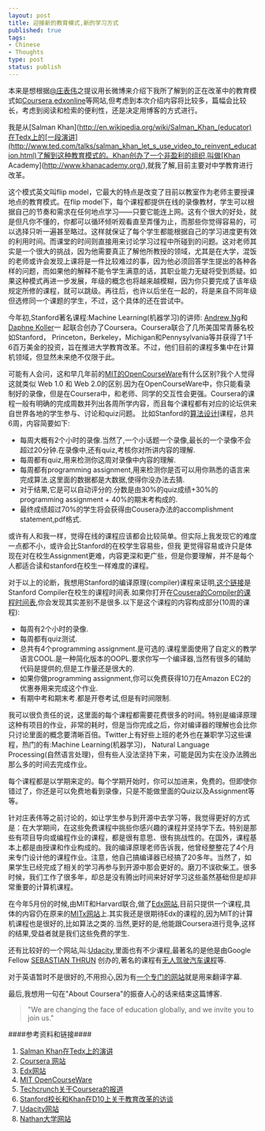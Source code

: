```yaml
--- 
layout: post
title: 迎接新的教育模式,新的学习方式
published: true
tags: 
- Chinese
- Thoughts
type: post
status: publish
---
```


本来是想根据[@庄表伟](http://www.weibo.com/zhuangbiaowei)之提议用长微博来介绍下我所了解到的正在改革中的教育模式如[Coursera](http://www.coursera.org),[edxonline](http://www.edxonline.org)等网站,但考虑到本次介绍内容将比较多，篇幅会比较长，考虑到阅读和检索的便利性，还是决定用博客的方式进行。

我是从[Salman Khan](http://en.wikipedia.org/wiki/Salman_Khan_(educator)在Tedx上的[一段演讲](http://www.ted.com/talks/salman_khan_let_s_use_video_to_reinvent_education.html)了解到这种教育模式的。Khan创办了一个非盈利的组织,叫做[Khan Academy](http://www.khanacademy.org/),就我了解,目前主要对中学教育进行改革。

这个模式英文叫flip model，它最大的特点是改变了目前以教室作为老师主要授课地点的教育模式。在flip model下，每个课程都提供在线的录像教材，学生可以根据自己的节奏和需求在任何地点学习——只要它能连上网。这有个很大的好处，就是但凡你不懂的，你都可以循环倾听观看直至弄懂为止，而那些你觉得容易的，可以选择只听一遍甚至略过。这样就保证了每个学生都能根据自己的学习进度更有效的利用时间。而课堂的时间则直接用来讨论学习过程中所碰到的问题。这对老师其实是一个很大的挑战，因为他需要真正了解他所教授的领域，尤其是在大学，混饭的老师或许会发现上课将是一件比较难过的事，因为他必须回答学生提出的各种各样的问题，而如果他的解释不能令学生满意的话，其职业能力无疑将受到质疑。如果这种模式再进一步发展，年级的概念也将越来越模糊，因为你只要完成了该年级规定所修的课程，就可以跳级。再往后，也许以后坐在一起的，将是来自不同年级但选修同一个课题的学生，不过，这个具体的还在尝试中。

今年初,Stanford著名课程:Machine Learning(机器学习)的讲师: [Andrew Ng](http://ai.stanford.edu/~ang/)和[Daphne Koller](http://ai.stanford.edu/~koller/)一 起联合创办了Coursera。Coursera联合了几所美国常青藤名校如Stanford， Princeton，Berkeley，Michigan和Pennysylvania等并获得了1千6百万美金的投资，旨在推进大学教育改革。不过，他们目前的课程多集中在计算机领域，但显然未来绝不仅限于此。

可能有人会问，这和早几年前的[MIT的OpenCourseWare](http://ocw.mit.edu/index.htm)有什么区别?我个人觉得这就类似 Web 1.0 和 Web 2.0的区别.因为在OpenCourseWare中，你只能看录制好的录像，但是在Coursera中，和老师、同学的交互性会更强。Coursera的课程一般有明确的完成周数并列出各周所学内容，而且每个课程都有对应的论坛供来自世界各地的学生参与、讨论和quiz问题。
比如Stanford的[算法设计I](https://www.coursera.org/course/algo)课程，总共6周，内容简要如下:
* 每周大概有2个小时的录像.当然了,一个小话题一个录像,最长的一个录像不会超过20分钟.在录像中,还有quiz,考核你对所讲内容的理解.
* 每周都有quiz,用来检测你这周对录像中内容的理解.
* 每周都有programming assignment,用来检测你是否可以用你熟悉的语言来完成算法.这里面的数据都是大数据,使得你没办法去猜.
* 对于结果,它是可以自动评分的.分数是由30%的quiz成绩+30%的programming assignment + 40%的期末考构成的.
* 最终成绩超过70%的学生将会获得由Cousera办法的accomplishment statement,pdf格式.

或许有人和我一样，觉得在线的课程应该都会比较简单。但实际上我发现它的难度一点都不小，或许会比Stanford的在校学生容易些，但我 更觉得容易或许只是体现在对在校生Assignment更难，内容更深和更广些，但是你要理解，并不是每个人都适合读和stanford在校生一样难度的课程。

对于以上的论断，我想用Stanford的编译原理(compiler)课程来证明,[这个链接](http://www.stanford.edu/class/cs143/handouts/010%20Syllabus.pdf)是Stanford Compiler在校生的课程时间表.如果你打开在[Cousera的Compiler的课程时间表](https://class.coursera.org/compilers/wiki/view?page=Syllabus),你会发现其实差别不是很多.以下是这个课程的内容构成部分(10周的课程):

- 每周有2个小时的录像.
- 每周都有quiz测试.
- 总共有4个programming assignment.是可选的.课程里面使用了自定义的教学语言COOL.是一种简化版本的OOPL.要求你写一个编译器,当然有很多的辅助代码是提供的,但是工作量还是很大的.
- 如果你做programming assignment,你可以免费获得10刀在Amazon EC2的优惠券用来完成这个作业.
- 有期中考和期末考.都是开卷考试,但是有时间限制.

我可以很负责任的说，这里面的每个课程都需要花费很多的时间。特别是编译原理这种有项目的作业，非常的耗时，但是当你完成之后，你对编译器的理解也会比你只讨论里面的概念要清晰百倍。Twitter上有好些上班的老外也在兼职学习这些课程，热门的有:Machine Learning(机器学习)， Natural Language Processing(自然语言处理)，但有些人没法坚持下来，可能是因为实在没办法腾出那么多的时间去完成作业。

每个课程都是以学期来定的。每个学期开始时，你可以加进来，免费的。但即使你错过了，你还是可以免费地看到录像，只是不能做里面的Quiz以及Assignment等等。

针对庄表伟等之前讨论的，如让学生参与到开源中去学习等，我觉得更好的方式是：在大学期间，在这些免费课程中挑些你感兴趣的课程并坚持学下去。特别是那些有项目导向或编程作业的课程，都是很有意思、很有挑战性的。在国外，课程基本上都是由授课和作业构成的。我的编译原理老师告诉我，他曾经整整花了4个月来专门设计他的课程作业。注意，他自己搞编译器已经搞了20多年。当然了，如果学生已经完成了相关的学习再参与到开源中那会更好的。磨刀不误砍柴工。很多时候，我们工作了很多年，却总是没有腾出时间来好好学习这些虽然基础但是却非常重要的计算机课程。

在今年5月份的时候,由MIT和Harvard联合,做了[Edx网站](http://www.edxonline.org),目前只提供一个课程,具体的内容仍在原来的[MITx网站](http://mitx.mit.edu/)上.其实我还是很期待Edx的课程的,因为MIT的计算机课程也是很好的,比如算法之类的.当然,更好的是,他能跟Coursera进行竞争,这样的结果,受益者就是我们这些免费的学生.

还有比较好的一个网站,叫:[Udacity](http://www.udacity.com/),里面也有不少课程,最著名的是他是由Google Fellow [SEBASTIAN THRUN](http://robots.stanford.edu/) 创办的,著名的课程有[无人驾驶汽车课程](http://www.udacity.com/overview/Course/cs373/CourseRev/apr2012)等.


对于英语暂时不是很好的,不用担心,因为有[一个专门的网站](http://www.universalsubtitles.org/en/teams/coursera/)就是用来翻译字幕.

最后,我想用一句在"About Coursera"的振奋人心的话来结束这篇博客. 
> "We are changing the face of education globally, and we invite you to join us."


####参考资料和链接####

1. [Salman Khan在Tedx上的演讲](http://www.ted.com/talks/salman_khan_let_s_use_video_to_reinvent_education.html)
2. [Coursera 网站](http://www.coursera.org)
3. [Edx网站](http://www.edxonline.org)
4. [MIT OpenCourseWare](http://ocw.mit.edu/index.htm)
5. [Techcrunch关于Coursera的报道](http://techcrunch.com/2012/04/18/coursera-raises-16m/)
6. [Stanford校长和Khan在D10上关于教育改革的访谈](http://allthingsd.com/20120531/stanford-president-john-hennessy-and-khan-academys-salman-khan-talk-education-at-d10/)
7. [Udacity网站](http://www.udacity.com/)
8. [Nathan大学网站](http://nathansuniversity.com/)



